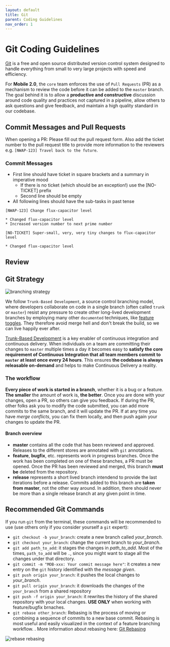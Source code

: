 ```yaml
---
layout: default
title: Git
parent: Coding Guidelines
nav_order: 1
---
```


# Git Coding Guidelines

[Git](https://git-scm.com) is a free and open source distributed version control system designed to handle everything from small to very large projects with speed and efficiency.

For **Mobile 2.0**, the `core` team enforces the use of `Pull Requests` (PR) as a mechanism to review the code before it can be added to the `master` branch. The goal behind it is to allow a **productive and constructive** discussion around code quality and practices not captured in a pipeline, allow others to ask questions and give feedback, and maintain a high quality standard in our codebase.

## Commit Messages and Pull Requests

When opening a PR: Please fill out the pull request form. Also add the ticket number to the pull request title to provide more information to the reviewers e.g. `[NWAP-123] Travel back to the future`.

### Commit Messages

- First line should have ticket in square brackets and a summary in imperative mood
  - If there is no ticket (which should be an exception!) use the [NO-TICKET] prefix
  - Second line should be empty
- All following lines should have the sub-tasks in past tense

```
[NWAP-123] Change flux-capacitor level

* Changed flux-capacitor level
* Increased version number to next prime number
```

```
[NO-TICKET] Super-small, very, very tiny changes to flux-capacitor level

* Changed flux-capacitor level
```

## Review

## Git Strategy

![branching strategy]({{site.baseurl}}/assets/images/mobile20_branching_strategy.png)

We follow `Trunk-Based Development`, a source control branching model, where developers collaborate on code in a single branch (often called `trunk` or `master`) resist any pressure to create other long-lived development branches by employing many other `documented` techniques, like [feature toggles](http://suus0001.w10:8090/display/ARC/Feature+Toggles). They therefore avoid merge hell and don't break the build, so we can live happily ever after.

[Trunk-Based Development](https://trunkbaseddevelopment.com) is a key enabler of continuous integration and continuous delivery. When individuals on a team are committing their changes to `master` multiple times a day it becomes easy to **satisfy the core requirement of Continuous Integration that all team members commit to `master` at least once every 24 hours**. This ensures **the codebase is always releasable on-demand** and helps to make Continuous Delivery a reality.

### The workflow

**Every piece of work is started in a branch**, whether it is a bug or a feature. **The smaller** the amount of work is, **the better**. Once you are done with your changes, open a PR, so others can give you feedback. If during the PR, other folks ask you to modify the code submitted, you can add more commits to the same branch, and it will update the PR. If at any time you have _merge conflicts_, you can fix them locally, and then push again your changes to update the PR.

#### Branch overview

- **master** contains all the code that has been reviewed and approved. Releases to the different stores are annotated with `git` annotations.
- **feature**, **bugfix**, etc. represents work in progress branches. Once the work has been completed on one of these branches, a PR must be opened. Once the PR has been reviewed and merged, this branch **must be** deleted from the repository.
- **release** represents a short lived branch intendend to provide the last iterations before a release. Commits added to this branch are **taken from master**, not the other way around. In addition, there should never be more than a single release branch at any given point in time.

## Recommended Git Commands

If you run `git` from the terminal, these commands will be recommended to use (use others only if you consider yourself a `git` expert):

- `git checkout -b your_branch`: create a new branch called _your_branch_.
- `git checkout your_branch`: change the current branch to _your_branch_.
- `git add path_to_add`: it stages the changes in _path_to_add_. Most of the times, `path_to_add` will be `.`, since you might want to stage all the changes under that directory.
- `git commit -m "MOB-xxx: Your commit message here"`: it creates a new entry on the `git` history identified with the _message given_.
- `git push origin your_branch`: it pushes the local changes to _your_branch_.
- `git pull origin your_branch`: it downloads the changes of the `your_branch` from a shared repository
- `git push -f origin your_branch`: it rewrites the history of the shared repository with your local changes. **USE ONLY** when working with feature/bugfix brnaches.
- `git rebase other_branch`: Rebasing is the process of moving or combining a sequence of commits to a new base commit. Rebasing is most useful and easily visualized in the context of a feature branching workflow. . More information about rebasing here: [Git Rebasing](https://git-scm.com/book/en/v2/Git-Branching-Rebasing)

![rebase rebasing]({{site.baseurl}}/assets/images/rebasing.svg)

